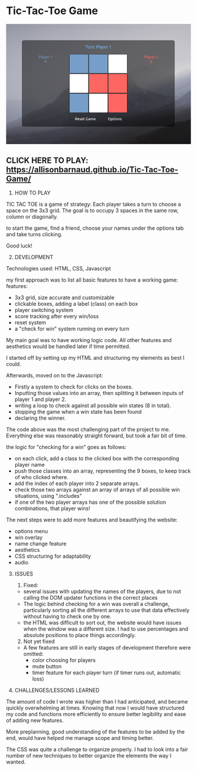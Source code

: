 # Tic-Tac-Toe Game

![alt text](tictactoeimg.png)

## CLICK HERE TO PLAY: https://allisonbarnaud.github.io/Tic-Tac-Toe-Game/

1. HOW TO PLAY

TIC TAC TOE is a game of strategy: Each player takes a turn to choose a space on the 3x3 grid. The goal is to occupy 3 spaces in the same row, column or diagonally.

to start the game, find a friend, choose your names under the options tab and take turns clicking.

Good luck!

2. DEVELOPMENT

Technologies used: HTML, CSS, Javascript

my first approach was to list all basic features to have a working game:
features:
- 3x3 grid, size accurate and customizable
- clickable boxes, adding a label (class) on each box
- player switching system
- score tracking after every win/loss
- reset system
- a "check for win" system running on every turn

My main goal was to have working logic code. All other features and aesthetics would be handled later if time permitted. 

I started off by setting up my HTML and structuring my elements as best I could. 

Afterwards, moved on to the Javascript:
- Firstly a system to check for clicks on the boxes.
- Inputting those values into an array, then splitting it between inputs of player 1 and player 2.
- writing a loop to check against all possible win states (8 in total).
- stopping the game when a win state has been found
- declaring the winner.

The code above was the most challenging part of the project to me. Everything else was reasonably straight forward, but took a fair bit of time.

the logic for "checking for a win" goes as follows: 
- on each click, add a class to the clicked box with the corresponding player name
- push those classes into an array, representing the 9 boxes, to keep track of who clicked where.
- add the index of each player into 2 separate arrays.
- check those two arrays against an array of arrays of all possible win situations, using ".includes"
- if one of the two player arrays has one of the possible solution combinations, that player wins!


The next steps were to add more features and beautifying the website:
- options menu
- win overlay
- name change feature
- aesthetics
- CSS structuring for adaptability
- audio



3. ISSUES
	1. Fixed: 
	- several issues with updating the names of the players, due to not calling the DOM updater 	functions in the correct places
	- The logic behind checking for a win was overall a challenge, particularly sorting all the 	different arrays to use that data effectively without having to check one by one.
	- the HTML was difficult to sort out, the website would have issues when the window was a 		different size. I had to use percentages and absolute positions to place things accordingly.
	
	2. Not yet fixed
	- A few features are still in early stages of development therefore were omitted:
		- color choosing for players
		- mute button
		- timer feature for each player turn (if timer runs out, automatic loss)
	
4. CHALLENGES/LESSONS LEARNED

The amount of code I wrote was higher than I had anticipated, and became quickly overwhelming at times. Knowing that now I would have structured my code and functions more efficiently to ensure better legibility and ease of adding new features.

More preplanning, good understanding of the features to be added by the end, would have helped me manage scope and timing better.

The CSS was quite a challenge to organize properly. I had to look into a fair number of new techniques to better organize the elements the way I wanted.


